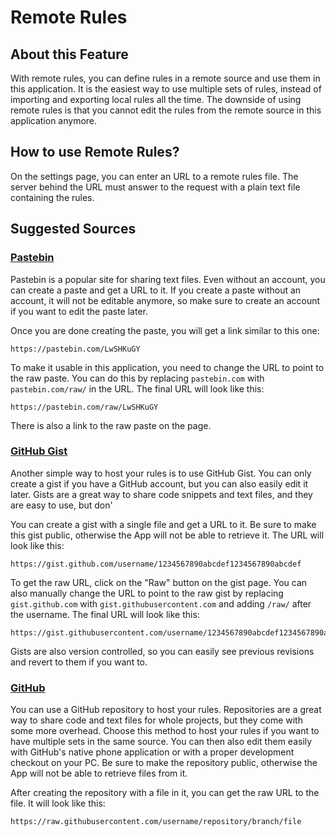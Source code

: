 # Remote Rules

## About this Feature

With remote rules, you can define rules in a remote source and use them in this application.
It is the easiest way to use multiple sets of rules, instead of importing and exporting local rules all the time.
The downside of using remote rules is that you cannot edit the rules from the remote source in this application anymore.

## How to use Remote Rules?

On the settings page, you can enter an URL to a remote rules file.
The server behind the URL must answer to the request with a plain text file containing the rules.

## Suggested Sources

<!-- cSpell:words Pastebin -->

### [Pastebin](https://pastebin.com)

Pastebin is a popular site for sharing text files.
Even without an account, you can create a paste and get a URL to it.
If you create a paste without an account, it will not be editable anymore, so make sure to create an account if you want to edit the paste later.

Once you are done creating the paste, you will get a link similar to this one:

```text
https://pastebin.com/LwSHKuGY
```

To make it usable in this application, you need to change the URL to point to the raw paste.
You can do this by replacing `pastebin.com` with `pastebin.com/raw/` in the URL.
The final URL will look like this:

```text
https://pastebin.com/raw/LwSHKuGY
```

There is also a link to the raw paste on the page.

### [GitHub Gist](https://gist.github.com/)

Another simple way to host your rules is to use GitHub Gist.
You can only create a gist if you have a GitHub account, but you can also easily edit it later.
Gists are a great way to share code snippets and text files, and they are easy to use, but don'

You can create a gist with a single file and get a URL to it.
Be sure to make this gist public, otherwise the App will not be able to retrieve it.
The URL will look like this:

```text
https://gist.github.com/username/1234567890abcdef1234567890abcdef
```

To get the raw URL, click on the "Raw" button on the gist page.
You can also manually change the URL to point to the raw gist by replacing `gist.github.com` with `gist.githubusercontent.com` and adding `/raw/` after the username.
The final URL will look like this:

```text
https://gist.githubusercontent.com/username/1234567890abcdef1234567890abcdef/raw
```

Gists are also version controlled, so you can easily see previous revisions and revert to them if you want to.

### [GitHub](https://github.com)

You can use a GitHub repository to host your rules.
Repositories are a great way to share code and text files for whole projects, but they come with some more overhead.
Choose this method to host your rules if you want to have multiple sets in the same source.
You can then also edit them easily with GitHub's native phone application or with a proper development checkout on your PC.
Be sure to make the repository public, otherwise the App will not be able to retrieve files from it.

After creating the repository with a file in it, you can get the raw URL to the file.
It will look like this:

```text
https://raw.githubusercontent.com/username/repository/branch/file
```
